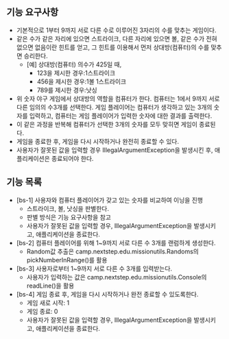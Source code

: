 ## 기능 요구사항
* 기본적으로 1부터 9까지 서로 다른 수로 이루어진 3자리의 수를 맞추는 게임이다.
* 같은 수가 같은 자리에 있으면 스트라이크, 다른 자리에 있으면 볼, 같은 수가 전혀 없으면 없음이란 힌트를 얻고, 그 힌트를 이용해서 먼저 상대방(컴퓨터)의 수를 맞추면 승리한다.
    * [예] 상대방(컴퓨터) 의수가 425일 때,
        * 123을 제시한 경우:1스트라이크
        * 456을 제시한 경우:1볼 1스트라이크
        * 789를 제시한 경우:낫싱
* 위 숫자 야구 게임에서 상대방의 역할을 컴퓨터가 한다. 컴퓨터는 1에서 9까지 서로 다른 임의의 수3개를 선택한다. 게임 플레이어는 컴퓨터가 생각하고 있는 3개의 숫자를 입력하고, 컴퓨터는 게임 플레이어가 입력한 숫자에 대한 결과를 출력한다.
* 이 같은 과정을 반복해 컴퓨터가 선택한 3개의 숫자를 모두 맞히면 게임이 종료된다.
* 게임을 종료한 후, 게임을 다시 시작하거나 완전히 종료할 수 있다.
* 사용자가 잘못된 값을 입력할 경우 IllegalArgumentException을 발생시킨 후, 애플리케이션은 종료되어야 한다.

## 기능 목록
* [bs-1] 사용자와 컴퓨터 플레이어가 갖고 있는 숫자를 비교하여 이닝을 진행
    * 스트라이크, 볼, 낫싱을 판별한다.
    * 판별 방식은 기능 요구사항을 참고
    * 사용자가 잘못된 값을 입력할 경우, IllegalArgumentException을 발생시키고, 애플리케이션을 종료한다.
* [bs-2] 컴퓨터 플레이어를 위해 1~9까지 서로 다른 수 3개를 랜럼하게 생성한다.
    * Random값 추출은 camp.nextstep.edu.missionutils.Randoms의 pickNumberInRange()를 활용
* [bs-3] 사용자로부터 1~9까지 서로 다른 수 3개를 입력받는다.
    * 사용자가 입력하는 값은 camp.nextstep.edu.missionutils.Console의readLine()을 활용
* [bs-4] 게임 종료 후, 게임을 다시 시작하거나 완전 종료할 수 있도록한다.
  * 게임 새로 시작: 1
  * 게임 종료: 0
  * 사용자가 잘못된 값을 입력할 경우, IllegalArgumentException을 발생시키고, 애플리케이션을 종료한다.
